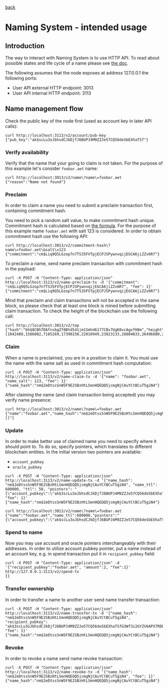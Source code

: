 [back](./README.md)
# Naming System - intended usage

## Introduction

The way to interact with Naming System is to use HTTP API.
To read about possible states and life cycle of a name please see [the doc](/AENS.md).

The following assumes that the node exposes at address 127.0.0.1 the following ports:
* User API external HTTP endpoint: 3013
* User API internal HTTP endpoint: 3113

## Name management flow

Check the public key of the node first (used as account key in later API calls):
```
curl http://localhost:3113/v2/account/pub-key
{"pub_key":"ak$scLu3oJbhsdCJkDjfJ6BUPJ4M9ZZJe57CQ56deSbEXhaTSf"}
```

### Verify availability

Verify that the name that your going to claim is not taken.
For the purpose of this example let's consider `foobar.aet` name:
```
curl http://localhost:3013/v2/name\?name\=foobar.aet
{"reason":"Name not found"}
```

### Preclaim

In order to claim a name you need to submit a preclaim transaction first, containing commitment hash.

You need to pick a random salt value, to make commitment hash unique.
Commitment hash is calculated based on [the formula](/AENS.md#pre-claim).
For the purpose of this example name `foobar.aet` with salt 123 is considered.
In order to obtain commitment hash use the following API:
```
curl http://localhost:3013/v2/commitment-hash\?name\=foobar.aet\&salt\=123
{"commitment":"cm$Liq9Q5LGzop7n7TS35FVTpjECPJSPywnvqijEGCA6jiZZv6R7"}
```

To preclaim a name, send name preclaim transaction with commitment hash in the payload:
```
curl -X POST -H "Content-Type: application/json" http://localhost:3113/v2/name-preclaim-tx -d '{"commitment": "cm$Liq9Q5LGzop7n7TS35FVTpjECPJSPywnvqijEGCA6jiZZv6R7", "fee": 1}'
{"commitment":"cm$Liq9Q5LGzop7n7TS35FVTpjECPJSPywnvqijEGCA6jiZZv6R7"}
```

Mind that preclaim and claim transactions will not be accepted in the same block,
so please check that at least one block is mined before submitting claim transaction.
To check the height of the blockchain use the following call:
```
curl http://localhost:3013/v2/top
{"hash":"bh$8CBh7DAfnsbgZf8Btd541jm1Smhd6177CBv7UgK8vcAgxfH8m","height":17,"nonce":10943666989495949657,"pow":[1042489,1586082,7185269,17390250,22010949,23823133,26084833,26496880,26982374,27985078,29155969,30765562,34280527,36576404,40341757,42010247,48864118,53081230,53085626,58374655,58640182,60230517,63786551,65401252,78883695,80142167,85509843,87676973,91934825,92005073,94576137,100347674,103149860,106024683,109781247,113905034,121009561,124198978,126781361,129629191,131266393,131659086],"prev_hash":"bh$2fDH24kVtC4UuEheXMeSZhqMUoaDyo495iotrCVYv1ES8wH38K","state_hash":"bs$2jVx7kz9Uvp55etQsoJTmKwy2pMAHC2tn5dUt5W2gq99k7UKWp","target":539923902,"time":1517504077312,"txs_hash":"bx$2RLzQbRE1frHPYnPi8peZgBzeUGccV4NtWhDf6tGnn6p3wMSZv","version":5}
```

### Claim

When a name is preclaimed, you are in a position to claim it.
You must use the name with the same salt as used in commitment hash computation:
```
curl -X POST -H "Content-Type: application/json" http://localhost:3113/v2/name-claim-tx -d '{"name": "foobar.aet", "name_salt": 123, "fee": 1}'
{"name_hash":"nm$2eDtssSnW5F9E2SBzHtLSmnHQEQQ5jcmgNjCAuYCtBCuT5giN4"}
```

After claiming the name (and claim transaction being accepted) you may verify name presence:
```
curl http://localhost:3013/v2/name\?name\=foobar.aet
{"name":"foobar.aet","name_hash":"nm$2eDtssSnW5F9E2SBzHtLSmnHQEQQ5jcmgNjCAuYCtBCuT5giN4","name_ttl":0,"pointers":"[]"}
```

### Update

In order to make better use of claimed name you need to specify where it should point to.
To do so, specify pointers, which translates to different blockchain entities.
In the initial version two pointers are available:
* `account_pubkey`
* `oracle_pubkey`

```
curl -X POST -H "Content-Type: application/json" http://localhost:3113/v2/name-update-tx -d '{"name_hash": "nm$2eDtssSnW5F9E2SBzHtLSmnHQEQQ5jcmgNjCAuYCtBCuT5giN4", "name_ttl": 600000, "ttl": 50, "pointers": "{\"account_pubkey\":\"ak$3scLu3oJbhsdCJkDjfJ6BUPJ4M9ZZJe57CQ56deSbEXhaTSfG3Wf3i2GYZV6APX7RDDVk4Weewb7oLePte3H3QdBw4rMZw\"}", "fee": 1}'
{"name_hash":"nm$2eDtssSnW5F9E2SBzHtLSmnHQEQQ5jcmgNjCAuYCtBCuT5giN4"}

curl http://localhost:3013/v2/name\?name\=foobar.aet
{"name":"foobar.aet","name_ttl":600000,"pointers":"{\"account_pubkey\":\"ak$scLu3oJbhsdCJkDjfJ6BUPJ4M9ZZJe57CQ56deSbEXhaTSf\"}"}
```

### Spend to name

Now you may use account and oracle pointers interchangeably with their addresses.
In order to utilize account pubkey pointer, put a name instead of an account key, e.g. in spend transaction put it in `recipient_pubkey` field:
```
curl -X POST -H "Content-Type: application/json" -d '{"recipient_pubkey":"foobar.aet", "amount":2, "fee":1}' http://127.0.0.1:3113/v2/spend-tx
{}
```

### Transfer ownership

In order to transfer a name to another user send name transfer transaction:
```
curl -X POST -H "Content-Type: application/json" http://localhost:3113/v2/name-transfer-tx -d '{"name_hash": "nm$2eDtssSnW5F9E2SBzHtLSmnHQEQQ5jcmgNjCAuYCtBCuT5giN4", "recipient_pubkey": "ak$3scLu3oJbhsdCJkDjfJ6BUPJ4M9ZZJe57CQ56deSbEXhaTSfG3Wf3i2GYZV6APX7RDDVk4Weewb7oLePte3H3QdBw4rMZw", "fee": 1}'
{"name_hash":"nm$2eDtssSnW5F9E2SBzHtLSmnHQEQQ5jcmgNjCAuYCtBCuT5giN4"}
```

### Revoke

In order to revoke a name send name revoke transaction:
```
curl -X POST -H "Content-Type: application/json" http://localhost:3113/v2/name-revoke-tx -d '{"name_hash": "nm$2eDtssSnW5F9E2SBzHtLSmnHQEQQ5jcmgNjCAuYCtBCuT5giN4", "fee": 1}'
{"name_hash":"nm$2eDtssSnW5F9E2SBzHtLSmnHQEQQ5jcmgNjCAuYCtBCuT5giN4"}
```
